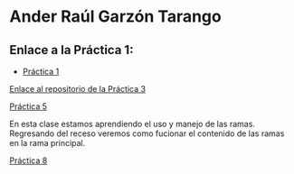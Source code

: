 # Ander Raúl Garzón Tarango

## Enlace a la Práctica 1:

- [Práctica 1 ](./practica-01/practica-01.md)

[Enlace al repositorio de la Práctica 3](https://github.com/AnderrGZ/practica-3)

[Práctica 5](practica-5.md)

En esta clase estamos aprendiendo el uso y manejo de las ramas. Regresando del receso veremos como fucionar el contenido de las ramas en la rama principal.

[Práctica 8](practica08.md)
